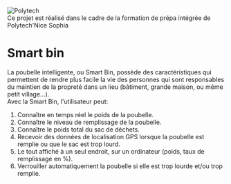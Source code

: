 ![Polytech](http://www.polytechnice.fr/jahia/jsp/jahia/templates/inc/img/polytech_nice-sophia.png)<br>
Ce projet est réalisé dans le cadre de la formation de prépa intégrée de Polytech'Nice Sophia

<h1> Smart bin </h1>
  
La poubelle intelligente, ou Smart Bin, possède des caractéristiques qui permettent de rendre plus facile la vie des personnes qui sont responsables du maintien de la propreté dans un lieu (bâtiment, grande maison, ou même petit village...).   
Avec la Smart Bin, l'utilisateur peut:
1. Connaître en temps réel le poids de la poubelle.
2. Connaître le niveau de remplissage de la poubelle.
3. Connaître le poids total du sac de déchets.
4. Recevoir des données de localisation GPS lorsque la poubelle est remplie ou que le sac est trop lourd.
5. Le tout affiché à un seul endroit, sur un ordinateur (poids, taux de remplissage en %). 
6. Verrouiller automatiquement la poubelle si elle est trop lourde et/ou trop remplie.
